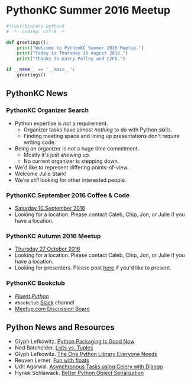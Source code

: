 # PythonKC Summer 2016 Meetup

```python
#!/usr/bin/env python3
# -*- coding: utf-8 -*-

def greetings():
    print("Welcome to PythonKC Summer 2016 Meetup.")
    print("Today is Thursday 25 August 2016.")
    print("Thanks to Garry Polley and C2FO.")

if __name__ == '__main__':
    greetings()
```

## PythonKC News

### PythonKC Organizer Search
* Python expertise is _not_ a requirement.
    * Organizer tasks have almost _nothing_ to do with Python skills.
    * Finding meeting space and lining up presentations don't require writing code.
* Being an organizer is _not_ a huge time commitment.
    * Mostly it's just _showing up_.
    * No current organizer is stepping down.
* We'd like to represent differing points-of-view.
* Welcome Julie Stark!
* We're _still_ looking for other interested people.

### PythonKC September 2016 Coffee & Code

* [Saturday 10 September 2016](http://www.meetup.com/pythonkc/events/232044668/)
* Looking for a location. Please contact Caleb, Chip, Jon, or Julie if you have a location.

### PythonKC Autumn 2016 Meetup

* [Thursday 27 October 2016](http://www.meetup.com/pythonkc/events/233362622/)
* Looking for a location. Please contact Caleb, Chip, Jon, or Julie if you have a location.
* Looking for presenters. Please post [here](http://www.meetup.com/pythonkc/messages/boards/thread/49947683) if you'd like to present.

### PythonKC Bookclub
* [_Fluent Python_](http://shop.oreilly.com/product/0636920032519.do)
* `#bookclub` [Slack](https://pykc-slackipy.herokuapp.com/) channel
* [Meetup.com Discussion Board](http://www.meetup.com/pythonkc/messages/boards/thread/49656306)

## Python News and Resources
* Glyph Lefkowitz. [Python Packaging Is Good Now](https://glyph.twistedmatrix.com/2016/08/python-packaging.html)
* Ned Batchelder. [Lists vs. Tuples](http://nedbatchelder.com/blog/201608/lists_vs_tuples.html)
* Glyph Lefkowitz. [The One Python Library Everyone Needs](https://glyph.twistedmatrix.com/2016/08/attrs.html)
* Reuven Lerner. [Fun with floats](http://blog.lerner.co.il/fun-with-floats/)
* Udit Agarwal. [Asynchronous Tasks using Celery with Django](https://www.codementor.io/python/tutorial/asynchronous-tasks-using-celery-with-django)
* Hynek Schlawack. [Better Python Object Serialization](https://hynek.me/articles/serialization/)
